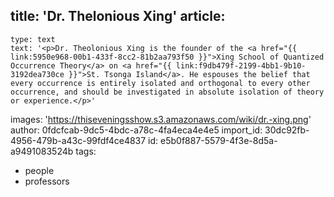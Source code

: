 title: 'Dr. Thelonious Xing'
article:
  -
    type: text
    text: '<p>Dr. Theolonious Xing is the founder of the <a href="{{ link:5950e968-00b1-433f-8cc2-81b2aa793f50 }}">Xing School of Quantized Occurrence Theory</a> on <a href="{{ link:f9db479f-2199-4bb1-9b10-3192dea730ce }}">St. Tsonga Island</a>. He espouses the belief that every occurrence is entirely isolated and orthogonal to every other occurrence, and should be investigated in absolute isolation of theory or experience.</p>'
images: 'https://thiseveningsshow.s3.amazonaws.com/wiki/dr.-xing.png'
author: 0fdcfcab-9dc5-4bdc-a78c-4fa4eca4e4e5
import_id: 30dc92fb-4956-479b-a43c-99fdf4ce4837
id: e5b0f887-5579-4f3e-8d5a-a9491083524b
tags:
  - people
  - professors
